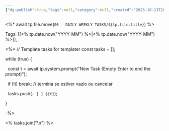 ```yaml
---
{"dg-publish":true,"tags":null,"category":null,"created":"2025-10-13T20:17:13.910+01:00","permalink":"/11-templates/tasks-note/","dgPassFrontmatter":true,"noteIcon":"child","updated":"2025-10-17T19:53:31.500+01:00"}
---
```


<%* await tp.file.move(`06 - DAILY-WEEKLY TASKS/${tp.file.title}`) %>

Tags: [[<% tp.date.now("YYYY-MM") %>\|<% tp.date.now("YYYY-MM") %>]], 
 
<%*
// Template tasks for templater
const tasks = [];

while (true) {

  const t = await tp.system.prompt("New Task (Empty Enter to end the prompt)");

  if (!t) break; // termina se estiver vazio ou cancelar

  tasks.push(`- [ ] ${t}`);

}

-%>

<% tasks.join("\n") %>
